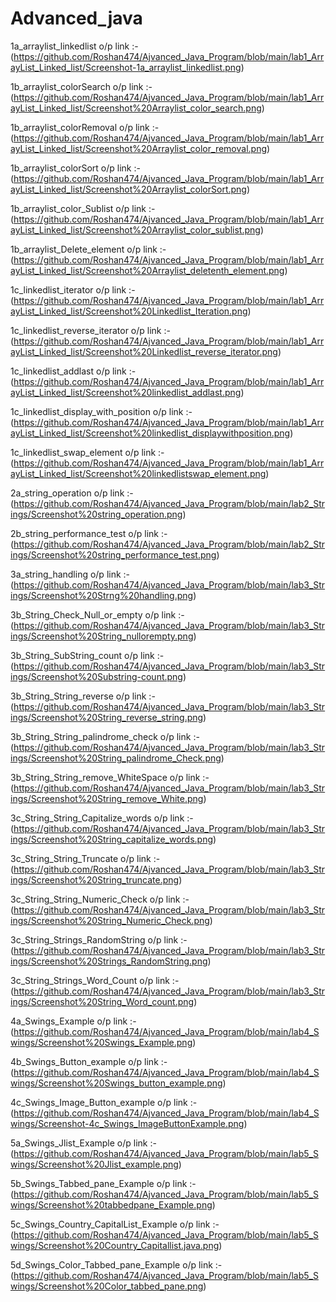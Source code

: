 # Advanced_java

1a_arraylist_linkedlist o/p link :-
(https://github.com/Roshan474/Ajvanced_Java_Program/blob/main/lab1_ArrayList_Linked_list/Screenshot-1a_arraylist_linkedlist.png)

1b_arraylist_colorSearch o/p link :-(https://github.com/Roshan474/Ajvanced_Java_Program/blob/main/lab1_ArrayList_Linked_list/Screenshot%20Arraylist_color_search.png)

1b_arraylist_colorRemoval o/p link :-(https://github.com/Roshan474/Ajvanced_Java_Program/blob/main/lab1_ArrayList_Linked_list/Screenshot%20Arraylist_color_removal.png)

1b_arraylist_colorSort o/p link :-
(https://github.com/Roshan474/Ajvanced_Java_Program/blob/main/lab1_ArrayList_Linked_list/Screenshot%20Arraylist_colorSort.png)

1b_arraylist_color_Sublist o/p link :-(https://github.com/Roshan474/Ajvanced_Java_Program/blob/main/lab1_ArrayList_Linked_list/Screenshot%20Arraylist_color_sublist.png)

1b_arraylist_Delete_element o/p link :-(https://github.com/Roshan474/Ajvanced_Java_Program/blob/main/lab1_ArrayList_Linked_list/Screenshot%20Arraylist_deletenth_element.png)

1c_linkedlist_iterator o/p link :-
(https://github.com/Roshan474/Ajvanced_Java_Program/blob/main/lab1_ArrayList_Linked_list/Screenshot%20Linkedlist_Iteration.png)

1c_linkedlist_reverse_iterator o/p link :-(https://github.com/Roshan474/Ajvanced_Java_Program/blob/main/lab1_ArrayList_Linked_list/Screenshot%20Linkedlist_reverse_iterator.png)

1c_linkedlist_addlast o/p link :-
(https://github.com/Roshan474/Ajvanced_Java_Program/blob/main/lab1_ArrayList_Linked_list/Screenshot%20linkedlist_addlast.png)

1c_linkedlist_display_with_position o/p link :-(https://github.com/Roshan474/Ajvanced_Java_Program/blob/main/lab1_ArrayList_Linked_list/Screenshot%20linkedlist_displaywithposition.png)

1c_linkedlist_swap_element o/p link :-(https://github.com/Roshan474/Ajvanced_Java_Program/blob/main/lab1_ArrayList_Linked_list/Screenshot%20linkedlistswap_element.png)

2a_string_operation o/p link :-
(https://github.com/Roshan474/Ajvanced_Java_Program/blob/main/lab2_Strings/Screenshot%20string_operation.png)

2b_string_performance_test o/p link :-
(https://github.com/Roshan474/Ajvanced_Java_Program/blob/main/lab2_Strings/Screenshot%20string_performance_test.png)

3a_string_handling o/p link :-
(https://github.com/Roshan474/Ajvanced_Java_Program/blob/main/lab3_Strings/Screenshot%20Strng%20handling.png)

3b_String_Check_Null_or_empty o/p link :- 
(https://github.com/Roshan474/Ajvanced_Java_Program/blob/main/lab3_Strings/Screenshot%20String_nullorempty.png)

3b_String_SubString_count o/p link :- 
(https://github.com/Roshan474/Ajvanced_Java_Program/blob/main/lab3_Strings/Screenshot%20Substring-count.png)

3b_String_String_reverse o/p link :- 
(https://github.com/Roshan474/Ajvanced_Java_Program/blob/main/lab3_Strings/Screenshot%20String_reverse_string.png)

3b_String_String_palindrome_check o/p link :- 
(https://github.com/Roshan474/Ajvanced_Java_Program/blob/main/lab3_Strings/Screenshot%20String_palindrome_Check.png)

3b_String_String_remove_WhiteSpace o/p link :- 
(https://github.com/Roshan474/Ajvanced_Java_Program/blob/main/lab3_Strings/Screenshot%20String_remove_White.png)

3c_String_String_Capitalize_words o/p link :- 
(https://github.com/Roshan474/Ajvanced_Java_Program/blob/main/lab3_Strings/Screenshot%20String_capitalize_words.png)

3c_String_String_Truncate o/p link :- 
(https://github.com/Roshan474/Ajvanced_Java_Program/blob/main/lab3_Strings/Screenshot%20String_truncate.png)

3c_String_String_Numeric_Check o/p link :-
(https://github.com/Roshan474/Ajvanced_Java_Program/blob/main/lab3_Strings/Screenshot%20String_Numeric_Check.png)

3c_String_Strings_RandomString o/p link :- 
(https://github.com/Roshan474/Ajvanced_Java_Program/blob/main/lab3_Strings/Screenshot%20Strings_RandomString.png)

3c_String_Strings_Word_Count o/p link :- 
(https://github.com/Roshan474/Ajvanced_Java_Program/blob/main/lab3_Strings/Screenshot%20String_Word_count.png)

4a_Swings_Example o/p link :- 
(https://github.com/Roshan474/Ajvanced_Java_Program/blob/main/lab4_Swings/Screenshot%20Swings_Example.png)

4b_Swings_Button_example o/p link :- 
(https://github.com/Roshan474/Ajvanced_Java_Program/blob/main/lab4_Swings/Screenshot%20Swings_button_example.png)

4c_Swings_Image_Button_example o/p link :- 
(https://github.com/Roshan474/Ajvanced_Java_Program/blob/main/lab4_Swings/Screenshot-4c_Swings_ImageButtonExample.png)

5a_Swings_Jlist_Example o/p link :-
(https://github.com/Roshan474/Ajvanced_Java_Program/blob/main/lab5_Swings/Screenshot%20Jlist_example.png)

5b_Swings_Tabbed_pane_Example o/p link :- 
(https://github.com/Roshan474/Ajvanced_Java_Program/blob/main/lab5_Swings/Screenshot%20tabbedpane_Example.png)

5c_Swings_Country_CapitalList_Example o/p link :- (https://github.com/Roshan474/Ajvanced_Java_Program/blob/main/lab5_Swings/Screenshot%20Country_Capitallist.java.png)

5d_Swings_Color_Tabbed_pane_Example o/p link :- 
(https://github.com/Roshan474/Ajvanced_Java_Program/blob/main/lab5_Swings/Screenshot%20Color_tabbed_pane.png)













